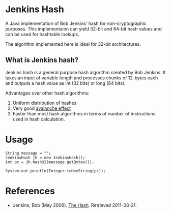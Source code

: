 # Jenkins Hash

A Java implementation of Bob Jenkins' hash for non-cryptographic purposes. This implementaion can yield 32-bit and 64-bit hash values and can be used for hashtable lookups.

The algorithm implemented here is ideal for 32-bit architectures.

## What is Jenkins hash?
Jenkins hash is a general purpose hash algorithm created by Bob Jenkins. It takes an input of variable length and processes chunks of 12-bytes each and outputs a hash value as int (32 bits) or long (64 bits).

Advantages over other hash algorithms:

1. Uniform distribution of hashes
2. Very good <a href="http://en.wikipedia.org/wiki/Strict_Avalanche_Criterion">avalanche effect</a>
3.  Faster than most hash algorithms in terms of number of instructions used in hash calculation. 

# Usage
    String message = "";
    JenkinsHash jh = new JenkinsHash();
    int pc = jh.hash32(message.getBytes());

    System.out.println(Integer.toHexString(pc));

# References

* Jenkins, Bob (May 2006). <a href="http://www.burtleburtle.net/bob/hash/doobs.html">The Hash</a>. Retrieved 2011-08-21.

